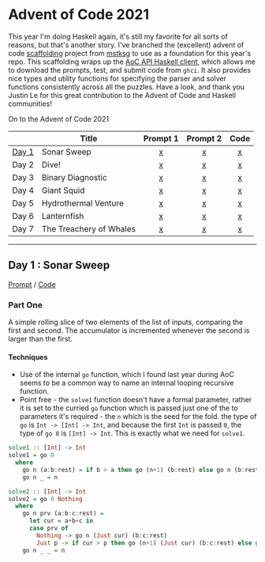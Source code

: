 Advent of Code 2021
===================

This year I'm doing Haskell again, it's still my favorite for all sorts of reasons, but that's another story. I've branched the (excellent) advent of code [scaffolding](https://github.com/mstksg/advent-of-code-dev) project from [mstksg](https://github.com/mstksg) to use as a foundation for this year's repo. This scaffolding wraps up the [AoC API Haskell client](https://hackage.haskell.org/package/advent-of-code-api), which allows me to download the prompts, test, and submit code from `ghci`. It also provides nice types and utility functions for specifying the parser and solver functions consistently across all the puzzles. Have a look, and thank you Justin Le for this great contribution to the Advent of Code and Haskell communities!

On to the Advent of Code 2021

|       | Title                   | Prompt 1 | Prompt 2 | Code | 
|-------|-------------------------|:--------:|:--------:|:----:|
| [Day 1](#day-1) | Sonar Sweep   | [x](./prompt/01a.txt) | [x](./prompt/01b.txt) | [x](./src/AOC/Challenge/Day01.hs) |
| Day 2 | Dive!                   | [x](./prompt/02a.txt) | [x](./prompt/02b.txt) | [x](./src/AOC/Challenge/Day02.hs) |
| Day 3 | Binary Diagnostic       | [x](./prompt/03a.txt) | [x](./prompt/03b.txt) | [x](./src/AOC/Challenge/Day03.hs) |
| Day 4 | Giant Squid             | [x](./prompt/04a.txt) | [x](./prompt/04b.txt) | [x](./src/AOC/Challenge/Day04.hs) |
| Day 5 | Hydrothermal Venture    | [x](./prompt/05a.txt) | [x](./prompt/05b.txt) | [x](./src/AOC/Challenge/Day05.hs) |
| Day 6 | Lanternfish             | [x](./prompt/06a.txt) | [x](./prompt/06b.txt) | [x](./src/AOC/Challenge/Day06.hs) |
| Day 7 | The Treachery of Whales | [x](./prompt/06a.txt) | [x](./prompt/06b.txt) | [x](./src/AOC/Challenge/Day06.hs) |

---

## Day 1 : Sonar Sweep

[Prompt](./prompt/01a.md) / [Code](./src/AOC/Challenge/Day01.hs)

### Part One
A simple rolling slice of two elements of the list of inputs, comparing the first and second. The
accumulator is incremented whenever the second is larger than the first. 


#### Techniques
* Use of the internal `go` function, which I found last year during AoC seems to be a common way to name an internal looping recursive function.
* Point free - the `solve1` function doesn't have a formal parameter, rather it is set to the curried `go` function which is passed just one of the to parameters it's required - the `n` which is the seed for the fold. the type of `go` is `Int -> [Int] -> Int`, and because the first `Int` is passed `0`, the type of `go 0` is `[Int] -> Int`. This is exactly what we need for `solve1`.

```haskell
solve1 :: [Int] -> Int
solve1 = go 0
  where
    go n (a:b:rest) = if b > a then go (n+1) (b:rest) else go n (b:rest)
    go n _ = n 
```

```haskell
solve2 :: [Int] -> Int
solve2 = go 0 Nothing
  where
    go n prv (a:b:c:rest) = 
      let cur = a+b+c in
      case prv of
        Nothing -> go n (Just cur) (b:c:rest)
        Just p -> if cur > p then go (n+1) (Just cur) (b:c:rest) else go n (Just cur) (b:c:rest)
    go n _ _ = n
```





